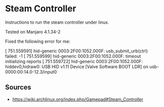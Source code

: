 # Steam Controller
Instructions to run the steam controller under linux.

Tested on Manjaro 4.1.34-2

Fixed the following error for me:

[ 751.559591] hid-generic 0003:2F00:1052.000F: usb_submit_urb(ctrl) failed: -1
[ 751.559599] hid-generic 0003:2F00:1052.000F: timeout initializing reports
[ 751.559722] hid-generic 0003:2F00:1052.000F: hiddev0,hidraw0: USB HID v1.11 Device [Valve Software BOOT LDR] on usb-0000:00:14.0-12.3/input0

## Sources
- https://wiki.archlinux.org/index.php/Gamepad#Steam_Controller
